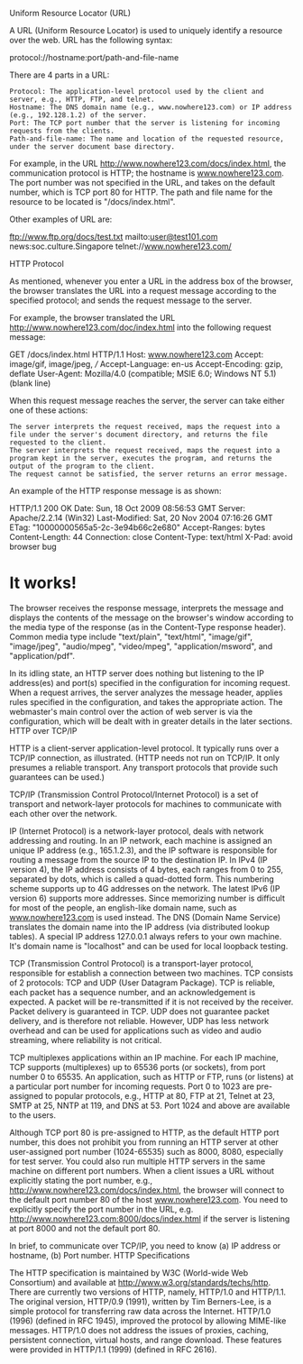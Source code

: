 Uniform Resource Locator (URL)

A URL (Uniform Resource Locator) is used to uniquely identify a resource over the web. URL has the following syntax:

protocol://hostname:port/path-and-file-name

There are 4 parts in a URL:

    Protocol: The application-level protocol used by the client and server, e.g., HTTP, FTP, and telnet.
    Hostname: The DNS domain name (e.g., www.nowhere123.com) or IP address (e.g., 192.128.1.2) of the server.
    Port: The TCP port number that the server is listening for incoming requests from the clients.
    Path-and-file-name: The name and location of the requested resource, under the server document base directory.

For example, in the URL http://www.nowhere123.com/docs/index.html, the communication protocol is HTTP; the hostname is www.nowhere123.com. The port number was not specified in the URL, and takes on the default number, which is TCP port 80 for HTTP. The path and file name for the resource to be located is "/docs/index.html".

Other examples of URL are:

ftp://www.ftp.org/docs/test.txt
mailto:user@test101.com
news:soc.culture.Singapore
telnet://www.nowhere123.com/

HTTP Protocol

As mentioned, whenever you enter a URL in the address box of the browser, the browser translates the URL into a request message according to the specified protocol; and sends the request message to the server.

For example, the browser translated the URL http://www.nowhere123.com/doc/index.html into the following request message:

GET /docs/index.html HTTP/1.1
Host: www.nowhere123.com
Accept: image/gif, image/jpeg, */*
Accept-Language: en-us
Accept-Encoding: gzip, deflate
User-Agent: Mozilla/4.0 (compatible; MSIE 6.0; Windows NT 5.1)
(blank line)

When this request message reaches the server, the server can take either one of these actions:

    The server interprets the request received, maps the request into a file under the server's document directory, and returns the file requested to the client.
    The server interprets the request received, maps the request into a program kept in the server, executes the program, and returns the output of the program to the client.
    The request cannot be satisfied, the server returns an error message.

An example of the HTTP response message is as shown:

HTTP/1.1 200 OK
Date: Sun, 18 Oct 2009 08:56:53 GMT
Server: Apache/2.2.14 (Win32)
Last-Modified: Sat, 20 Nov 2004 07:16:26 GMT
ETag: "10000000565a5-2c-3e94b66c2e680"
Accept-Ranges: bytes
Content-Length: 44
Connection: close
Content-Type: text/html
X-Pad: avoid browser bug
  
<html><body><h1>It works!</h1></body></html>

The browser receives the response message, interprets the message and displays the contents of the message on the browser's window according to the media type of the response (as in the Content-Type response header). Common media type include "text/plain", "text/html", "image/gif", "image/jpeg", "audio/mpeg", "video/mpeg", "application/msword", and "application/pdf".

In its idling state, an HTTP server does nothing but listening to the IP address(es) and port(s) specified in the configuration for incoming request. When a request arrives, the server analyzes the message header, applies rules specified in the configuration, and takes the appropriate action. The webmaster's main control over the action of web server is via the configuration, which will be dealt with in greater details in the later sections.
HTTP over TCP/IP

HTTP is a client-server application-level protocol. It typically runs over a TCP/IP connection, as illustrated. (HTTP needs not run on TCP/IP. It only presumes a reliable transport. Any transport protocols that provide such guarantees can be used.)

TCP/IP (Transmission Control Protocol/Internet Protocol) is a set of transport and network-layer protocols for machines to communicate with each other over the network.

IP (Internet Protocol) is a network-layer protocol, deals with network addressing and routing. In an IP network, each machine is assigned an unique IP address (e.g., 165.1.2.3), and the IP software is responsible for routing a message from the source IP to the destination IP. In IPv4 (IP version 4), the IP address consists of 4 bytes, each ranges from 0 to 255, separated by dots, which is called a quad-dotted form.  This numbering scheme supports up to 4G addresses on the network.  The latest IPv6 (IP version 6) supports more addresses.  Since memorizing number is difficult for most of the people, an english-like domain name, such as www.nowhere123.com is used instead.  The DNS (Domain Name Service) translates the domain name into the IP address (via distributed lookup tables). A special IP address 127.0.0.1 always refers to your own machine.  It's domain name is "localhost" and can be used for local loopback testing.

TCP (Transmission Control Protocol) is a transport-layer protocol, responsible for establish a connection between two machines. TCP consists of 2 protocols: TCP and UDP (User Datagram Package).  TCP is reliable, each packet has a sequence number, and an acknowledgement is expected.  A packet will be re-transmitted if it is not received by the receiver.  Packet delivery is guaranteed in TCP.  UDP does not guarantee packet delivery, and is therefore not reliable.  However, UDP has less network overhead and can be used for applications such as video and audio streaming, where reliability is not critical.

TCP multiplexes applications within an IP machine. For each IP machine, TCP supports (multiplexes) up to 65536 ports (or sockets), from port number 0 to 65535.  An application, such as HTTP or FTP, runs (or listens) at a particular port number for incoming requests. Port 0 to 1023 are pre-assigned to popular protocols, e.g., HTTP at 80, FTP at 21, Telnet at 23, SMTP at 25, NNTP at 119, and DNS at 53.  Port 1024 and above are available to the users.

Although TCP port 80 is pre-assigned to HTTP, as the default HTTP port number, this does not prohibit you from running an HTTP server at other user-assigned port number (1024-65535) such as 8000, 8080, especially for test server. You could also run multiple HTTP servers in the same machine on different port numbers. When a client issues a URL without explicitly stating the port number, e.g., http://www.nowhere123.com/docs/index.html, the browser will connect to the default port number 80 of the host www.nowhere123.com. You need to explicitly specify the port number in the URL, e.g. http://www.nowhere123.com:8000/docs/index.html if the server is listening at port 8000 and not the default port 80.

In brief, to communicate over TCP/IP, you need to know (a) IP address or hostname, (b) Port number.
HTTP Specifications

The HTTP specification is maintained by W3C (World-wide Web Consortium) and available at http://www.w3.org/standards/techs/http.  There are currently two versions of HTTP, namely, HTTP/1.0 and HTTP/1.1.  The original version, HTTP/0.9 (1991), written by Tim Berners-Lee, is a simple protocol for transferring raw data across the Internet.  HTTP/1.0 (1996) (defined in RFC 1945), improved the protocol by allowing MIME-like messages.  HTTP/1.0 does not address the issues of proxies, caching, persistent connection, virtual hosts, and range download. These features were provided in HTTP/1.1 (1999) (defined in RFC 2616).
